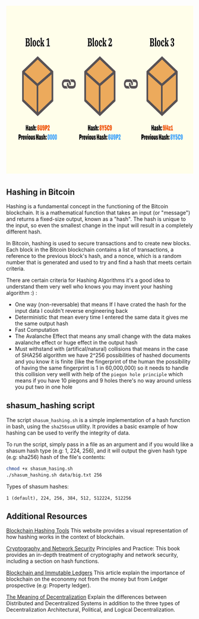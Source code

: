 <h1 align="center">
  <img alt="blockchain blocks image" src="assets/blockchain.jpg" width="800px" height="450px" /><br/>
</h1>

## Hashing in Bitcoin
Hashing is a fundamental concept in the functioning of the Bitcoin blockchain. It is a mathematical function that takes an input (or "message") and returns a fixed-size output, known as a "hash". The hash is unique to the input, so even the smallest change in the input will result in a completely different hash.

In Bitcoin, hashing is used to secure transactions and to create new blocks. Each block in the Bitcoin blockchain contains a list of transactions, a reference to the previous block's hash, and a nonce, which is a random number that is generated and used to try and find a hash that meets certain criteria.

There are certain criteria for Hashing Algorithms it's a good idea to understand them very well who knows you may invent your hashing algorithm :) :
- One way (non-reversable) that means If I have crated the hash for the input data I couldn't reverse engineering back
- Deterministic that mean every time I entered the same data it gives me the same output hash
- Fast Computation
- The Avalanche Effect that means any small change with the data makes avalanche effect or huge effect in the output hash
- Must withstand with (artifical/natural) collisions that means in the case of SHA256 algorithm we have 2^256 possibilities of hashed documents and you know it is finite (like the fingerprint of the human the possibility of having the same fingerprint is 1 in 60,000,000) so it needs to handle this collision very welll with help of the `piegon hole principle` which means if you have 10 piegons and 9 holes there's no way around unless you put two in one hole


## shasum_hashing script
The script `shasum_hashing.sh` is a simple implementation of a hash function in bash, using the `sha256sum` utility. It provides a basic example of how hashing can be used to verify the integrity of data.


To run the script, simply pass in a file as an argument and if you would like a shasum hash type (e.g: 1, 224, 256), and it will output the given hash type (e.g: sha256) hash of the file's contents:

```bash
chmod +x shasum_hasing.sh
./shasum_hashing.sh data/big.txt 256
````

Types of shasum hashes:
```
1 (default), 224, 256, 384, 512, 512224, 512256
````

## Additional Resources
[Blockchain Hashing Tools](https://tools.superdatascience.com/blockchain/hash) This website provides a visual 
representation of how hashing works in the context of blockchain.

[Cryptography and Network Security](https://webspace.science.uu.nl/~tel00101/liter/Books/CrypCont.pdf) Principles and 
Practice: This book provides an in-depth treatment of cryptography and network security, including a section on hash functions.

[Blockchain and Immutable Ledgers](https://medium.com/cryptoeconomics-australia/the-blockchain-economy-a-beginners-guide-to-institutional-cryptoeconomics-64bf2f2beec4) This article explain the importance of blockchain on the econonmy not from the money but from Ledger prospective (e.g: Property ledger).

[The Meaning of Decentralization](https://medium.com/@VitalikButerin/the-meaning-of-decentralization-a0c92b76a274) Explain 
the differences between Distributed and Decentralized Systems in addition to the three types of Decentralization 
Architectural, Political, and Logical Decentralization.

